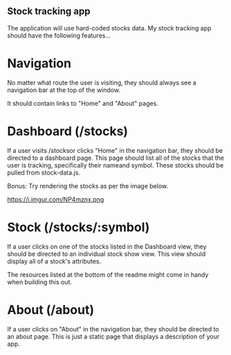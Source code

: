 
## Stock tracking app 

The application will use hard-coded stocks data.
My stock tracking app should have the following features...


# Navigation
No matter what route the user is visiting, they should always see a navigation bar at the top of the window.

It should contain links to "Home" and "About" pages.

# Dashboard (/stocks)
If a user visits /stocksor clicks "Home" in the navigation bar, they should be directed to a dashboard page. This page should list all of the stocks that the user is tracking, specifically their nameand symbol. These stocks should be pulled from stock-data.js.

Bonus: Try rendering the stocks as per the image below.

https://i.imgur.com/NP4mznx.png

# Stock (/stocks/:symbol)
If a user clicks on one of the stocks listed in the Dashboard view, they should be directed to an individual stock show view. This view should display all of a stock's attributes.

The resources listed at the bottom of the readme might come in handy when building this out.

# About (/about)
If a user clicks on "About" in the navigation bar, they should be directed to an about page. This is just a static page that displays a description of your app.

